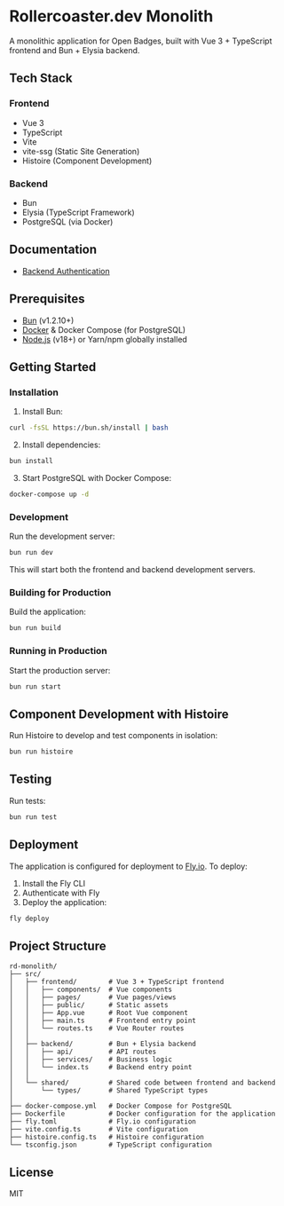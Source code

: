 # Rollercoaster.dev Monolith

A monolithic application for Open Badges, built with Vue 3 + TypeScript frontend and Bun + Elysia backend.

## Tech Stack

### Frontend

- Vue 3
- TypeScript
- Vite
- vite-ssg (Static Site Generation)
- Histoire (Component Development)

### Backend

- Bun
- Elysia (TypeScript Framework)
- PostgreSQL (via Docker)

## Documentation

- [Backend Authentication](./docs/backend/authentication.md)

## Prerequisites

- [Bun](https://bun.sh/) (v1.2.10+)
- [Docker](https://www.docker.com/) & Docker Compose (for PostgreSQL)
- [Node.js](https://nodejs.org/) (v18+) or Yarn/npm globally installed

## Getting Started

### Installation

1. Install Bun:

```bash
curl -fsSL https://bun.sh/install | bash
```

2. Install dependencies:

```bash
bun install
```

3. Start PostgreSQL with Docker Compose:

```bash
docker-compose up -d
```

### Development

Run the development server:

```bash
bun run dev
```

This will start both the frontend and backend development servers.

### Building for Production

Build the application:

```bash
bun run build
```

### Running in Production

Start the production server:

```bash
bun run start
```

## Component Development with Histoire

Run Histoire to develop and test components in isolation:

```bash
bun run histoire
```

## Testing

Run tests:

```bash
bun run test
```

## Deployment

The application is configured for deployment to [Fly.io](https://fly.io/). To deploy:

1. Install the Fly CLI
2. Authenticate with Fly
3. Deploy the application:

```bash
fly deploy
```

## Project Structure

```
rd-monolith/
├── src/
│   ├── frontend/        # Vue 3 + TypeScript frontend
│   │   ├── components/  # Vue components
│   │   ├── pages/       # Vue pages/views
│   │   ├── public/      # Static assets
│   │   ├── App.vue      # Root Vue component
│   │   ├── main.ts      # Frontend entry point
│   │   └── routes.ts    # Vue Router routes
│   │
│   ├── backend/         # Bun + Elysia backend
│   │   ├── api/         # API routes
│   │   ├── services/    # Business logic
│   │   └── index.ts     # Backend entry point
│   │
│   └── shared/          # Shared code between frontend and backend
│       └── types/       # Shared TypeScript types
│
├── docker-compose.yml   # Docker Compose for PostgreSQL
├── Dockerfile           # Docker configuration for the application
├── fly.toml             # Fly.io configuration
├── vite.config.ts       # Vite configuration
├── histoire.config.ts   # Histoire configuration
└── tsconfig.json        # TypeScript configuration
```

## License

MIT
